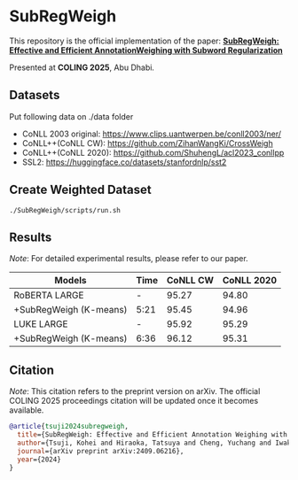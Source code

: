 # SubRegWeigh

This repository is the official implementation of the paper:
**[SubRegWeigh: Effective and Efficient AnnotationWeighing with Subword Regularization](https://arxiv.org/abs/2409.06216)**

Presented at **COLING 2025**, Abu Dhabi.

## Datasets
Put following data on ./data folder 
- CoNLL 2003 original: https://www.clips.uantwerpen.be/conll2003/ner/
- CoNLL++(CoNLL CW): https://github.com/ZihanWangKi/CrossWeigh
- CoNLL++(CoNLL 2020): https://github.com/ShuhengL/acl2023_conllpp
- SSL2: https://huggingface.co/datasets/stanfordnlp/sst2

## Create Weighted Dataset
`./SubRegWeigh/scripts/run.sh`

## Results
*Note*: For detailed experimental results, please refer to our paper.

| Models                | Time | CoNLL CW | CoNLL 2020 |
|-----------------------|------|----------|------------|
| RoBERTA LARGE         |     -|     95.27|       94.80|
| +SubRegWeigh (K-means)|  5:21|     95.45|       94.96|
| LUKE LARGE            |     -|     95.92|       95.29|
| +SubRegWeigh (K-means)|  6:36|     96.12|       95.31| 

## Citation
*Note*: This citation refers to the preprint version on arXiv. The official COLING 2025 proceedings citation will be updated once it becomes available.

```bibtex
@article{tsuji2024subregweigh,
  title={SubRegWeigh: Effective and Efficient Annotation Weighing with Subword Regularization},
  author={Tsuji, Kohei and Hiraoka, Tatsuya and Cheng, Yuchang and Iwakura, Tomoya},
  journal={arXiv preprint arXiv:2409.06216},
  year={2024}
}
```
